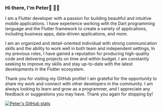 ### Hi there, I'm Peter👋 👩‍💻 

I am a Flutter developer with a passion for building beautiful and intuitive mobile applications. I have experience working with the Dart programming language and the Flutter framework to create a variety of applications, including business apps, data-driven applications, and more.

I am an organized and detail-oriented individual with strong communication skills and the ability to work well in both team and independent settings, In my previous roles, I have gained a reputation for producing high-quality code and delivering projects on time and within budget. I am constantly seeking to improve my skills and stay up-to-date with the latest developments in the Flutter ecosystem. 

Thank you for visiting my GitHub profile! I am grateful for the opportunity to share my work and connect with other developers in the community. I am always looking to learn and grow as a programmer, and I appreciate any feedback or suggestions you may have. Thank you again for stopping by!







[![Peter's GitHub stats](https://github-readme-stats.vercel.app/api?username=snamron)](https://github.com/snamron/github-readme-stats)

<!--
**Snamron/Snamron** is a ✨ _special_ ✨ repository because its `README.md` (this file) appears on your GitHub profile.

Here are some ideas to get you started:

- 🔭 I’m currently working on ...
- 🌱 I’m currently learning ...
- 👯 I’m looking to collaborate on ...
- 🤔 I’m looking for help with ...
- 💬 Ask me about ...
- 📫 How to reach me: ...
- 😄 Pronouns: ...
- ⚡ Fun fact: ...
-->

